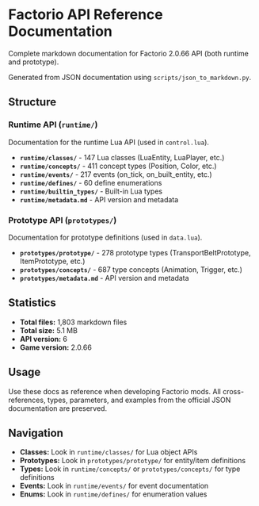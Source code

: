 # Factorio API Reference Documentation

Complete markdown documentation for Factorio 2.0.66 API (both runtime and prototype).

Generated from JSON documentation using `scripts/json_to_markdown.py`.

## Structure

### Runtime API (`runtime/`)
Documentation for the runtime Lua API (used in `control.lua`).

- **`runtime/classes/`** - 147 Lua classes (LuaEntity, LuaPlayer, etc.)
- **`runtime/concepts/`** - 411 concept types (Position, Color, etc.)
- **`runtime/events/`** - 217 events (on_tick, on_built_entity, etc.)
- **`runtime/defines/`** - 60 define enumerations
- **`runtime/builtin_types/`** - Built-in Lua types
- **`runtime/metadata.md`** - API version and metadata

### Prototype API (`prototypes/`)
Documentation for prototype definitions (used in `data.lua`).

- **`prototypes/prototype/`** - 278 prototype types (TransportBeltPrototype, ItemPrototype, etc.)
- **`prototypes/concepts/`** - 687 type concepts (Animation, Trigger, etc.)
- **`prototypes/metadata.md`** - API version and metadata

## Statistics

- **Total files:** 1,803 markdown files
- **Total size:** 5.1 MB
- **API version:** 6
- **Game version:** 2.0.66

## Usage

Use these docs as reference when developing Factorio mods. All cross-references, types, parameters, and examples from the official JSON documentation are preserved.

## Navigation

- **Classes:** Look in `runtime/classes/` for Lua object APIs
- **Prototypes:** Look in `prototypes/prototype/` for entity/item definitions
- **Types:** Look in `runtime/concepts/` or `prototypes/concepts/` for type definitions
- **Events:** Look in `runtime/events/` for event documentation
- **Enums:** Look in `runtime/defines/` for enumeration values
